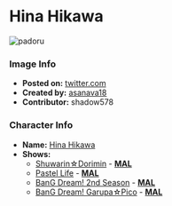 # Hina Hikawa

![padoru](https://raw.githubusercontent.com/shadow578/Padoru-Padoru/master/Padoru/bang-dream/bang-dream-hina-hikawa.png "Hina Hikawa")

### Image Info
* **Posted on:**     [twitter.com](https://twitter.com/asanava18/status/1075978864277512194)
* **Created by:**    [asanava18](https://github.com/shadow578/Padoru-Padoru/blob/master/table-of-contents/creators/asanava18.md)
* **Contributor:**   shadow578

### Character Info
* **Name:**   [Hina Hikawa](https://myanimelist.net/character/157530)
* **Shows:**
  * [Shuwarin☆Dorimin](https://github.com/shadow578/Padoru-Padoru/blob/master/table-of-contents/shows/ShuwarinDorimin.md) - [__MAL__](https://myanimelist.net/anime/36919/Shuwarin☆Dorimin)
  * [Pastel Life](https://github.com/shadow578/Padoru-Padoru/blob/master/table-of-contents/shows/PastelLife.md) - [__MAL__](https://myanimelist.net/anime/37778/Pastel_Life)
  * [BanG Dream! 2nd Season](https://github.com/shadow578/Padoru-Padoru/blob/master/table-of-contents/shows/BanGDream2ndSeason.md) - [__MAL__](https://myanimelist.net/anime/37869/BanG_Dream_2nd_Season)
  * [BanG Dream! Garupa☆Pico](https://github.com/shadow578/Padoru-Padoru/blob/master/table-of-contents/shows/BanGDreamGarupaPico.md) - [__MAL__](https://myanimelist.net/anime/37873/BanG_Dream_Garupa☆Pico)


